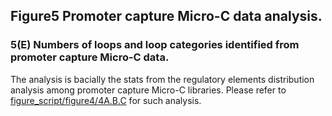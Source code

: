 ## Figure5 Promoter capture Micro-C data analysis.

### 5(E) Numbers of loops and loop categories identified from promoter capture Micro-C data.

The analysis is bacially the stats from the regulatory elements distribution analysis among promoter capture Micro-C libraries. Please refer to [figure_script/figure4/4A.B.C](https://github.com/rhielab/3Dgenome/tree/main/figure_script/figure4/4A.B.C) for such analysis.
